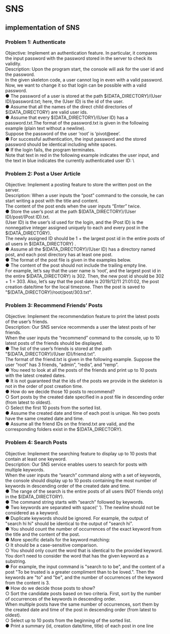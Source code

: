 # SNS
## implementation of SNS

### Problem 1: Authenticate        
Objective: Implement an authentication feature. In particular, it compares the input password with the password stored in the server to check its validity.       
Description: Upon the program start, the console will ask for the user id and the password.     
In the given skeleton code, a user cannot log in even with a valid password.        
Now, we want to change it so that login can be possible with a valid password.         
● The password of a user is stored at the path $(DATA_DIRECTORY)/(User ID)/password.txt; here, the (User ID) is the id of the user.            
● Assume that all the names of the direct child directories of $(DATA_DIRECTORY) are valid user ids.  
● Assume that every $(DATA_DIRECTORY)/(User ID) has a password.txt.The format of the password.txt is given in the following example (plain text without a newline).    
Suppose the password of the user ‘root’ is ‘pivot@eee’.        
● For successful authentication, the input password and the stored password should be identical including white spaces.         
● If the login fails, the program terminates.      
Note that text in red in the following example indicates the user input, and the text in blue indicates the currently authenticated user ID:       \

### Problem 2: Post a User Article
Objective: Implement a posting feature to store the written post on the server.          
Description: When a user inputs the “post” command to the console, he can start writing a post with the title and content.      
The content of the post ends when the user inputs “Enter” twice.          
● Store the user’s post at the path $(DATA_DIRECTORY)/(User ID)/post/(Post ID).txt.        
(User ID) is the user’s id used for the login, and the (Post ID) is the nonnegative integer assigned uniquely to each and every post in the $(DATA_DIRECTORY).       
The newly assigned ID should be 1 + the largest post id in the entire posts of all users in $(DATA_DIRECTORY) .         
● Assume all the $(DATA_DIRECTORY)/(User ID) has a directory named post, and each post directory has at least one post.         
● The format of the post file is given in the examples below.      
● The content of the post should not include the trailing empty line.        
For example, let’s say that the user name is ‘root’, and the largest post id in the entire $(DATA_DIRECTORY) is 302.        
Then, the new post id should be 302 + 1 = 303. Also, let’s say that the post date is 2019/12/11 21:01:02, the post creation date/time for the local timezone. 
Then the post is saved to "$(DATA_DIRECTORY)/root/post/303.txt".          


### Problem 3: Recommend Friends’ Posts 
Objective: Implement the recommendation feature to print the latest posts of the user’s friends.       
Description: Our SNS service recommends a user the latest posts of her friends.        
When the user inputs the “recommend” command to the console, up to 10 latest posts of the friends should be displayed.        
● The list of the user’s friends is stored at the path "$(DATA_DIRECTORY)/(User ID)/friend.txt".          
The format of the friend.txt is given in the following example. Suppose the user “root” has 3 friends, “admin”, “redis”, and “remp”.            
● You need to look at all the posts of the friends and print up to 10 posts with the latest created dates.         
● It is not guaranteed that the ids of the posts we provide in the skeleton is not in the order of post creation time.      
● How do we decide those 10 posts to recommend?        
○ Sort posts by the created date specified in a post file in descending order (from latest to oldest).        
○ Select the first 10 posts from the sorted list.         
● Assume the created date and time of each post is unique. No two posts have the same created date and time.        
● Assume all the friend IDs on the friend.txt are valid, and the corresponding folders exist in the $(DATA_DIRECTORY).       

### Problem 4: Search Posts     
Objective: Implement the searching feature to display up to 10 posts that contain at least one keyword.       
Description: Our SNS service enables users to search for posts with multiple keywords.         
When the user inputs the “search” command along with a set of keywords, the console should display up to 10 posts containing the most number of keywords in descending order of the created date and time.     
● The range of the search is the entire posts of all users (NOT friends only) in the $(DATA_DIRECTORY).      
● The command string starts with “search” followed by keywords.           
● Two keywords are separated with space(‘ ’). The newline should not be considered as a keyword.       
● Duplicate keywords should be ignored. For example, the output of "search hi hi" should be identical to the output of "search hi".       
● You should count the number of occurrences of the exact keyword from the title and the content of the post.     
● More specific details for the keyword matching:        
○ It should be a case-sensitive comparison.       
○ You should only count the word that is identical to the provided keyword. You don’t need to consider the word that has the given keyword as a substring.     
● For example, the input command is "search to to be", and the content of a post "To be trusted is a greater compliment than to be loved.". Then the keywords are "to" and "be",
and the number of occurrences of the keyword from the content is 3.       
● How do we decide those posts to show?         
○ Sort the candidate posts based on two criteria. First, sort by the number of occurrences of the keywords in descending order.         
When multiple posts have the same number of occurrences, sort them by the created date and time of the post in descending order (from latest to oldest).          
○ Select up to 10 posts from the beginning of the sorted list.         
● Print a summary (id, creation date/time, title) of each post in one line
